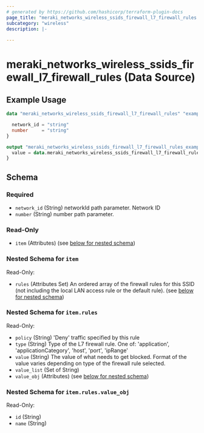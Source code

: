```yaml
---
# generated by https://github.com/hashicorp/terraform-plugin-docs
page_title: "meraki_networks_wireless_ssids_firewall_l7_firewall_rules Data Source - terraform-provider-meraki"
subcategory: "wireless"
description: |-
  
---
```


# meraki_networks_wireless_ssids_firewall_l7_firewall_rules (Data Source)



## Example Usage

```terraform
data "meraki_networks_wireless_ssids_firewall_l7_firewall_rules" "example" {

  network_id = "string"
  number     = "string"
}

output "meraki_networks_wireless_ssids_firewall_l7_firewall_rules_example" {
  value = data.meraki_networks_wireless_ssids_firewall_l7_firewall_rules.example.item
}
```

<!-- schema generated by tfplugindocs -->
## Schema

### Required

- `network_id` (String) networkId path parameter. Network ID
- `number` (String) number path parameter.

### Read-Only

- `item` (Attributes) (see [below for nested schema](#nestedatt--item))

<a id="nestedatt--item"></a>
### Nested Schema for `item`

Read-Only:

- `rules` (Attributes Set) An ordered array of the firewall rules for this SSID (not including the local LAN access rule or the default rule). (see [below for nested schema](#nestedatt--item--rules))

<a id="nestedatt--item--rules"></a>
### Nested Schema for `item.rules`

Read-Only:

- `policy` (String) 'Deny' traffic specified by this rule
- `type` (String) Type of the L7 firewall rule. One of: 'application', 'applicationCategory', 'host', 'port', 'ipRange'
- `value` (String) The value of what needs to get blocked. Format of the value varies depending on type of the firewall rule selected.
- `value_list` (Set of String)
- `value_obj` (Attributes) (see [below for nested schema](#nestedatt--item--rules--value_obj))

<a id="nestedatt--item--rules--value_obj"></a>
### Nested Schema for `item.rules.value_obj`

Read-Only:

- `id` (String)
- `name` (String)
